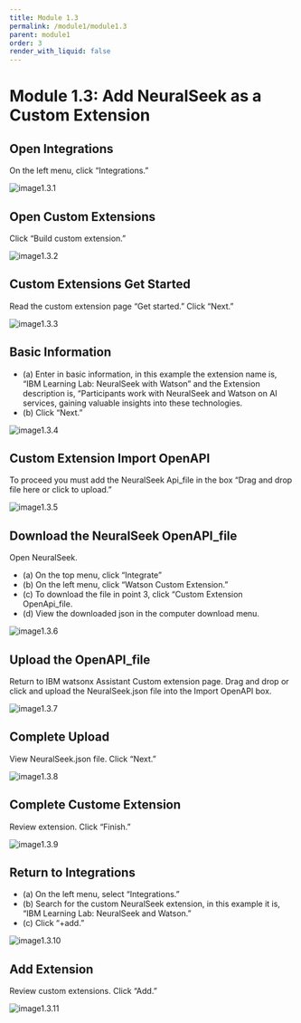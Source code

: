 ```yaml
---
title: Module 1.3
permalink: /module1/module1.3
parent: module1
order: 3
render_with_liquid: false
---
```


# Module 1.3: Add NeuralSeek as a Custom Extension

## Open Integrations
On the left menu, click “Integrations.”

![image1.3.1](images/image1.3.1.png)

## Open Custom Extensions
Click “Build custom extension.”

![image1.3.2](images/image1.3.2.png)

## Custom Extensions Get Started
Read the custom extension page “Get started.” 
Click “Next.”

![image1.3.3](images/image1.3.3.png)

## Basic Information
* (a) Enter in basic information, in this example the extension name is, “IBM Learning Lab: NeuralSeek with Watson” and the Extension description is, “Participants work with NeuralSeek and Watson on AI services, gaining valuable insights into these technologies.
* (b) Click “Next.”

![image1.3.4](images/image1.3.4.png)

## Custom Extension Import OpenAPI
To proceed you must add the NeuralSeek Api_file in the box “Drag and drop file here or click to upload.”

![image1.3.5](images/image1.3.5.png)

## Download the NeuralSeek OpenAPI_file
Open NeuralSeek. 
* (a) On the top menu, click “Integrate”
* (b) On the left menu, click “Watson Custom Extension.”
* (c) To download the file in point 3, click “Custom Extension OpenApi_file.
* (d) View the downloaded json in the computer download menu.

![image1.3.6](images/image1.3.6.png)

## Upload the OpenAPI_file
Return to IBM watsonx Assistant Custom extension page. 
Drag and drop or click and upload the NeuralSeek.json file into the Import OpenAPI box.

![image1.3.7](images/image1.3.7.png)

## Complete Upload
View NeuralSeek.json file. Click “Next.”

![image1.3.8](images/image1.3.8.png)

## Complete Custome Extension
Review extension. Click “Finish.”

![image1.3.9](images/image1.3.9.png)

## Return to Integrations
* (a) On the left menu, select “Integrations.”
* (b) Search for the custom NeuralSeek extension, in this example it is, “IBM Learning Lab: NeuralSeek and Watson.”
* (c) Click “+add.”

![image1.3.10](images/image1.3.10.png)

## Add Extension
Review custom extensions. Click “Add.”

![image1.3.11](images/image1.3.11.png)
